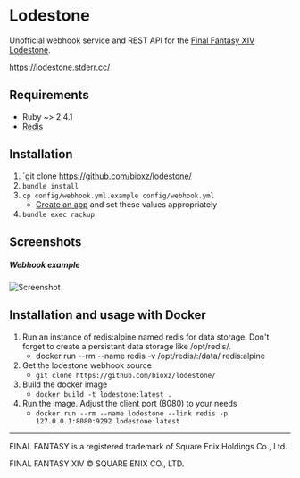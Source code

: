 # Lodestone

Unofficial webhook service and REST API for the [Final Fantasy XIV Lodestone](https://na.finalfantasyxiv.com/lodestone/).

https://lodestone.stderr.cc/

## Requirements
* Ruby ~> 2.4.1
* [Redis](https://redis.io/)

## Installation
1. `git clone https://github.com/bioxz/lodestone/
2. `bundle install`
3. `cp config/webhook.yml.example config/webhook.yml`
    * [Create an app](https://discordapp.com/developers/applications/me) and set these values appropriately
4. `bundle exec rackup`

## Screenshots

##### Webhook example

![Screenshot](https://i.imgur.com/mkQJMSx.png)

## Installation and usage with Docker

1. Run an instance of redis:alpine named redis for data storage. Don't forget to create a persistant data storage like /opt/redis/.
    *  docker run --rm --name redis -v /opt/redis/:/data/ redis:alpine
2. Get the lodestone webhook source
    * `git clone https://github.com/bioxz/lodestone/`
3. Build the docker image
    * `docker build -t lodestone:latest .`
4. Run the image. Adjust the client port (8080) to your needs
    * `docker run --rm --name lodestone --link redis -p 127.0.0.1:8080:9292 lodestone:latest`

---

FINAL FANTASY is a registered trademark of Square Enix Holdings Co., Ltd.

FINAL FANTASY XIV © SQUARE ENIX CO., LTD.
